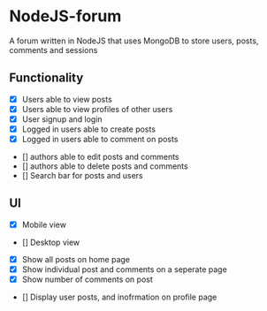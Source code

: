 # NodeJS-forum

A forum written in NodeJS that uses MongoDB to store users, posts, comments and sessions

## Functionality
- [x] Users able to view posts
- [x] Users able to view profiles of other users
- [x] User signup and login
- [x] Logged in users able to create posts
- [x] Logged in users able to comment on posts
- [] authors able to edit posts and comments
- [] authors able to delete posts and comments
- [] Search bar for posts and users

## UI
- [x] Mobile view
- [] Desktop view
- [x] Show all posts on home page
- [x] Show individual post and comments on a seperate page
- [x] Show number of comments on post
- [] Display user posts, and inofrmation on profile page